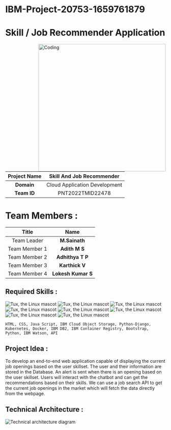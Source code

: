# IBM-Project-20753-1659761879
# Skill / Job Recommender Application

<img align="right" alt="Coding" width="400" src="https://thefasthire.org/wp-content/uploads/2021/10/Recommendation-letter-bro-1-min-768x768.png">


|      **Project Name**     | Skill And Job Recommender |
|:---------------------:|:------------------------------:|
|         **Domain**        |  Cloud Application Development |
|        **Team ID**        |  PNT2022TMID22478 |

# Team Members :
|   **Title**   |      **Name**     |
|:-----------:|:-----------------:|
| Team Leader   | **M.Sainath**     |
| Team Member 1 | **Adith M S**   |
| Team Member 2 | **Adhithya T P**|
| Team Member 3 | **Karthick V**       |
| Team Member 4 | **Lokesh Kumar S**     |

## Required Skills :
 ![Tux, the Linux mascot](https://img.icons8.com/color/48/40C057/html-5--v1.png)   ![Tux, the Linux mascot](https://img.icons8.com/fluency/48/000000/css3.png) ![Tux, the Linux mascot](https://img.icons8.com/fluency/48/000000/javascript.png) ![Tux, the Linux mascot]( https://img.icons8.com/color/48/000000/kubernetes.png) ![Tux, the Linux mascot](https://img.icons8.com/color/48/000000/docker.png)  ![Tux, the Linux mascot](https://img.icons8.com/fluency/48/000000/python.png) ![Tux, the Linux mascot](https://img.icons8.com/nolan/64/ibm.png) ![Tux, the Linux mascot](https://i0.wp.com/blog.knoldus.com/wp-content/uploads/2020/06/python-django.png?resize=1024%2C341&ssl=1)
 
    HTML, CSS, Java Script, IBM Cloud Object Storage, Python-Django, Kubernetes, Docker, IBM DB2, IBM Container Registry, Bootstrap, Python, IBM Watson, API

## Project Idea :
To develop an end-to-end web application capable of displaying the current job openings based on the user skillset.  The user and their information are stored in the Database.  An alert is sent when there is an opening based on the user skillset. Users will interact with the chatbot and can get the recommendations based on their skills. We can use a job search API to get the current job openings in the market which will fetch the data directly from the webpage.

## Technical Architecture :
![Technical architecture diagram](https://lh3.googleusercontent.com/1OWTBsvpOXh0YVOalvRAGG8uDOBJea7NpyXg5hSSHb61IRRFHTY8txceIQfcIsc9b9coajOEraPoPIAVr5SOr0WFF0iQKVHnHOXk-wAn6XwNjuZFSsdGwreGV7Y10Q)
